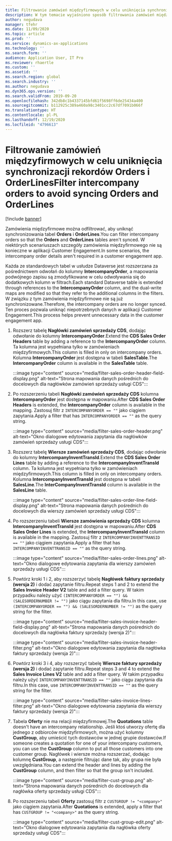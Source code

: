 ```yaml
---
title: Filtrowanie zamówień międzyfirmowych w celu uniknięcia synchronizacji rekordów Orders i OrderLines
description: W tym temacie wyjaśniono sposób filtrowania zamówień międzyfirmowych w celu uniknięcia synchronizowania jednostek Orders i OrderLines.
author: negudava
manager: tfehr
ms.date: 11/09/2020
ms.topic: article
ms.prod: ''
ms.service: dynamics-ax-applications
ms.technology: ''
ms.search.form: ''
audience: Application User, IT Pro
ms.reviewer: rhaertle
ms.custom: ''
ms.assetid: ''
ms.search.region: global
ms.search.industry: ''
ms.author: negudava
ms.dyn365.ops.version: ''
ms.search.validFrom: 2019-09-20
ms.openlocfilehash: 342db8c1b4337145bfd61f5698ff6de25434a400
ms.sourcegitcommit: b112925c389a460a98c3401cc2c67df7091b066f
ms.translationtype: HT
ms.contentlocale: pl-PL
ms.lasthandoff: 12/19/2020
ms.locfileid: "4796613"
---
```

# <a name="filter-intercompany-orders-to-avoid-syncing-orders-and-orderlines"></a><span data-ttu-id="c6f5b-103">Filtrowanie zamówień międzyfirmowych w celu uniknięcia synchronizacji rekordów Orders i OrderLines</span><span class="sxs-lookup"><span data-stu-id="c6f5b-103">Filter intercompany orders to avoid syncing Orders and OrderLines</span></span>

[!include [banner](../../includes/banner.md)]

<span data-ttu-id="c6f5b-104">Zamówienia międzyfirmowe można odfiltrować, aby uniknąć synchronizowania tabel **Orders** i **OrderLines**.</span><span class="sxs-lookup"><span data-stu-id="c6f5b-104">You can filter intercompany orders so that the **Orders** and **OrderLines** tables aren't synced.</span></span> <span data-ttu-id="c6f5b-105">W niektórych scenariuszach szczegóły zamówienia międzyfirmowego nie są konieczne w aplikacji Customer Engagement.</span><span class="sxs-lookup"><span data-stu-id="c6f5b-105">In some scenarios, the intercompany order details aren't required in a customer engagement app.</span></span>

<span data-ttu-id="c6f5b-106">Każda ze standardowych tabel w usłudze Dataverse jest rozszerzana za pośrednictwem odwołań do kolumny **IntercompanyOrder**, a mapowania podwójnego zapisu są zmodyfikowane w celu odwoływania się do dodatkowych kolumn w filtrach.</span><span class="sxs-lookup"><span data-stu-id="c6f5b-106">Each standard Dataverse table is extended through references to the **IntercompanyOrder** column, and the dual-write maps are modified so that they refer to the additional columns in the filters.</span></span> <span data-ttu-id="c6f5b-107">W związku z tym zamówienia międzyfirmowe nie są już synchronizowane.</span><span class="sxs-lookup"><span data-stu-id="c6f5b-107">Therefore, the intercompany orders are no longer synced.</span></span> <span data-ttu-id="c6f5b-108">Ten proces pozwala uniknąć niepotrzebnych danych w aplikacji Customer Engagement.</span><span class="sxs-lookup"><span data-stu-id="c6f5b-108">This process helps prevent unnecessary data in the customer engagement app.</span></span>

1. <span data-ttu-id="c6f5b-109">Rozszerz tabelę **Nagłówki zamówień sprzedaży CDS**, dodając odwołanie do kolumny **IntercompanyOrder**.</span><span class="sxs-lookup"><span data-stu-id="c6f5b-109">Extend the **CDS Sales Order Headers** table by adding a reference to the **IntercompanyOrder** column.</span></span> <span data-ttu-id="c6f5b-110">Ta kolumna jest wypełniana tylko w zamówieniach międzyfirmowych.</span><span class="sxs-lookup"><span data-stu-id="c6f5b-110">This column is filled in only on intercompany orders.</span></span> <span data-ttu-id="c6f5b-111">Kolumna **IntercompanyOrder** jest dostępna w tabeli **SalesTable**.</span><span class="sxs-lookup"><span data-stu-id="c6f5b-111">The **IntercompanyOrder** column is available in the **SalesTable** table.</span></span>

    :::image type="content" source="media/filter-sales-order-header-field-display.png" alt-text="Strona mapowania danych pośrednich do docelowych dla nagłówków zamówień sprzedaży usługi CDS":::

2. <span data-ttu-id="c6f5b-113">Po rozszerzeniu tabeli **Nagłówki zamówień sprzedaży CDS** kolumna **IntercompanyOrder** jest dostępna w mapowaniu.</span><span class="sxs-lookup"><span data-stu-id="c6f5b-113">After **CDS Sales Order Headers** is extended, the **IntercompanyOrder** column is available in the mapping.</span></span> <span data-ttu-id="c6f5b-114">Zastosuj filtr z `INTERCOMPANYORDER == ""` jako ciągiem zapytania.</span><span class="sxs-lookup"><span data-stu-id="c6f5b-114">Apply a filter that has `INTERCOMPANYORDER == ""` as the query string.</span></span>

    :::image type="content" source="media/filter-sales-order-header.png" alt-text="Okno dialogowe edytowania zapytania dla nagłówków zamówień sprzedaży usługi CDS":::

3. <span data-ttu-id="c6f5b-116">Rozszerz tabelę **Wiersze zamówień sprzedaży CDS**, dodając odwołanie do kolumny **IntercompanyInventTransId**.</span><span class="sxs-lookup"><span data-stu-id="c6f5b-116">Extend the **CDS Sales Order Lines** table by adding a reference to the **IntercompanyInventTransId** column.</span></span> <span data-ttu-id="c6f5b-117">Ta kolumna jest wypełniana tylko w zamówieniach międzyfirmowych.</span><span class="sxs-lookup"><span data-stu-id="c6f5b-117">This column is filled in only on intercompany orders.</span></span> <span data-ttu-id="c6f5b-118">Kolumna **IntercompanyInventTransId** jest dostępna w tabeli **SalesLine**.</span><span class="sxs-lookup"><span data-stu-id="c6f5b-118">The **InterCompanyInventTransId** column is available in the **SalesLine** table.</span></span>

    :::image type="content" source="media/filter-sales-order-line-field-display.png" alt-text="Strona mapowania danych pośrednich do docelowych dla wierszy zamówień sprzedaży usługi CDS":::

4. <span data-ttu-id="c6f5b-120">Po rozszerzeniu tabeli **Wiersze zamówienia sprzedaży CDS** kolumna **IntercompanyInventTransId** jest dostępna w mapowaniu.</span><span class="sxs-lookup"><span data-stu-id="c6f5b-120">After **CDS Sales Order Lines** is extended, the **IntercompanyInventTransId** column is available in the mapping.</span></span> <span data-ttu-id="c6f5b-121">Zastosuj filtr z `INTERCOMPANYINVENTTRANSID == ""` jako ciągiem zapytania.</span><span class="sxs-lookup"><span data-stu-id="c6f5b-121">Apply a filter that has `INTERCOMPANYINVENTTRANSID == ""` as the query string.</span></span>

    :::image type="content" source="media/filter-sales-order-lines.png" alt-text="Okno dialogowe edytowania zapytania dla wierszy zamówień sprzedaży usługi CDS":::

5. <span data-ttu-id="c6f5b-123">Powtórz kroki 1 i 2, aby rozszerzyć tabelę **Nagłówek faktury sprzedaży (wersja 2)** i dodać zapytanie filtru.</span><span class="sxs-lookup"><span data-stu-id="c6f5b-123">Repeat steps 1 and 2 to extend the **Sales Invoice Header V2** table and add a filter query.</span></span> <span data-ttu-id="c6f5b-124">W takim przypadku należy użyć `(INTERCOMPANYORDER == "") && (SALESORDERNUMBER != "")` jako ciągu zapytania dla filtru.</span><span class="sxs-lookup"><span data-stu-id="c6f5b-124">In this case, use `(INTERCOMPANYORDER == "") && (SALESORDERNUMBER != "")` as the query string for the filter.</span></span>

    :::image type="content" source="media/filter-sales-invoice-header-field-display.png" alt-text="Strona mapowania danych pośrednich do docelowych dla nagłówka faktury sprzedaży (wersja 2)":::

    :::image type="content" source="media/filter-sales-invoice-header-filter.png" alt-text="Okno dialogowe edytowania zapytania dla nagłówka faktury sprzedaży (wersja 2)":::

6. <span data-ttu-id="c6f5b-127">Powtórz kroki 3 i 4, aby rozszerzyć tabelę **Wiersze faktury sprzedaży (wersja 2)** i dodać zapytanie filtru.</span><span class="sxs-lookup"><span data-stu-id="c6f5b-127">Repeat steps 3 and 4 to extend the **Sales Invoice Lines V2** table and add a filter query.</span></span> <span data-ttu-id="c6f5b-128">W takim przypadku należy użyć `INTERCOMPANYINVENTTRANSID == ""` jako ciągu zapytania dla filtru.</span><span class="sxs-lookup"><span data-stu-id="c6f5b-128">In this case, use `INTERCOMPANYINVENTTRANSID == ""` as the query string for the filter.</span></span>

    :::image type="content" source="media/filter-sales-invoice-lines-filter.png" alt-text="Okno dialogowe edytowania zapytania dla wierszy faktury sprzedaży (wersja 2)":::

7. <span data-ttu-id="c6f5b-130">Tabela **Oferty** nie ma relacji międzyfirmowej.</span><span class="sxs-lookup"><span data-stu-id="c6f5b-130">The **Quotations** table doesn't have an intercompany relationship.</span></span> <span data-ttu-id="c6f5b-131">Jeśli ktoś utworzy ofertę dla jednego z odbiorców międzyfirmowych, można użyć kolumny **CustGroup**, aby umieścić tych dostawców w jednej grupie dostawców.</span><span class="sxs-lookup"><span data-stu-id="c6f5b-131">If someone creates a quotation for one of your intercompany customers, you can use the **CustGroup** column to put all those customers into one customer group.</span></span> <span data-ttu-id="c6f5b-132">Nagłówek i wiersze można rozszerzać, dodając kolumnę **CustGroup**, a następnie filtrując dane tak, aby grupa nie była uwzględniana.</span><span class="sxs-lookup"><span data-stu-id="c6f5b-132">You can extend the header and lines by adding the **CustGroup** column, and then filter so that the group isn't included.</span></span>

    :::image type="content" source="media/filter-cust-group.png" alt-text="Strona mapowania danych pośrednich do docelowych dla nagłówka oferty sprzedaży usługi CDS":::

8. <span data-ttu-id="c6f5b-134">Po rozszerzeniu tabeli **Oferty** zastosuj filtr z `CUSTGROUP != "<company>"` jako ciągiem zapytania.</span><span class="sxs-lookup"><span data-stu-id="c6f5b-134">After **Quotations** is extended, apply a filter that has `CUSTGROUP != "<company>"` as the query string.</span></span>

    :::image type="content" source="media/filter-cust-group-edit.png" alt-text="Okno dialogowe edytowania zapytania dla nagłówka oferty sprzedaży usługi CDS":::
